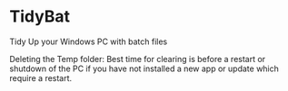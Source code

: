 # TidyBat
Tidy Up your Windows PC with batch files

Deleting the Temp folder:
Best time for clearing is before a restart or shutdown of the PC if you have not installed a new app or update which require a restart.
